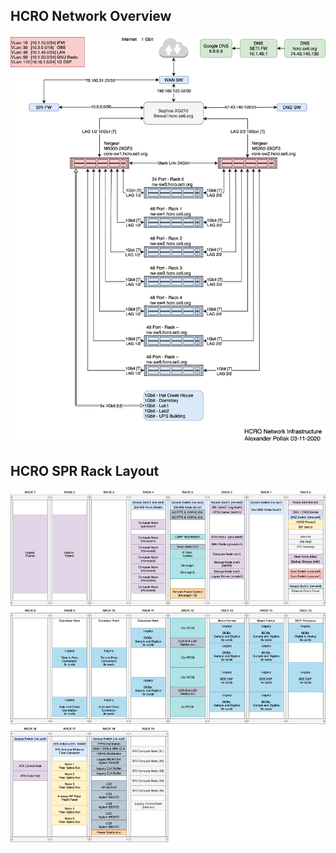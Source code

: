 ## HCRO Network Overview ##


![Alt Text](Network-Switch-Configuration.png)


## HCRO SPR Rack Layout  ##


![Alt Text](Network-Rack-Configuration.png)